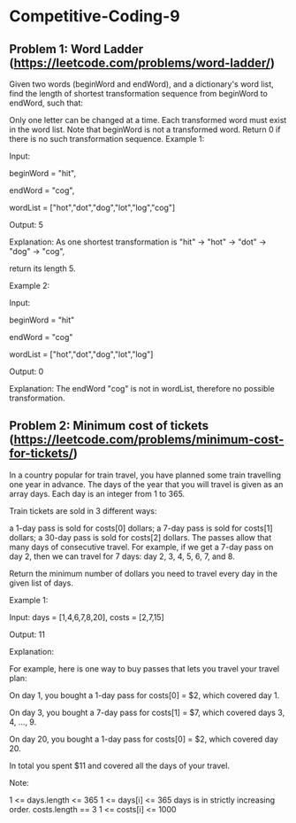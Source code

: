 # Competitive-Coding-9

## Problem 1: Word Ladder (https://leetcode.com/problems/word-ladder/)
Given two words (beginWord and endWord), and a dictionary's word list, find the length of shortest transformation sequence from beginWord to endWord, such that:

Only one letter can be changed at a time.
Each transformed word must exist in the word list. Note that beginWord is not a transformed word.
Return 0 if there is no such transformation sequence.
Example 1:

Input:



beginWord = "hit",



endWord = "cog",



wordList = ["hot","dot","dog","lot","log","cog"]



Output: 5



Explanation: As one shortest transformation is "hit" -> "hot" -> "dot" -> "dog" -> "cog",



return its length 5.

Example 2:

Input:



beginWord = "hit"



endWord = "cog"



wordList = ["hot","dot","dog","lot","log"]



Output: 0



Explanation: The endWord "cog" is not in wordList, therefore no possible transformation.

## Problem 2: Minimum cost of tickets (https://leetcode.com/problems/minimum-cost-for-tickets/)

In a country popular for train travel, you have planned some train travelling one year in advance.  The days of the year that you will travel is given as an array days.  Each day is an integer from 1 to 365.

Train tickets are sold in 3 different ways:

a 1-day pass is sold for costs[0] dollars;
a 7-day pass is sold for costs[1] dollars;
a 30-day pass is sold for costs[2] dollars.
The passes allow that many days of consecutive travel.  For example, if we get a 7-day pass on day 2, then we can travel for 7 days: day 2, 3, 4, 5, 6, 7, and 8.

Return the minimum number of dollars you need to travel every day in the given list of days.

Example 1:

Input: days = [1,4,6,7,8,20], costs = [2,7,15]

Output: 11

Explanation: 



For example, here is one way to buy passes that lets you travel your travel plan:



On day 1, you bought a 1-day pass for costs[0] = $2, which covered day 1.



On day 3, you bought a 7-day pass for costs[1] = $7, which covered days 3, 4, ..., 9.



On day 20, you bought a 1-day pass for costs[0] = $2, which covered day 20.



In total you spent $11 and covered all the days of your travel.



Note:

1 <= days.length <= 365
1 <= days[i] <= 365
days is in strictly increasing order.
costs.length == 3
1 <= costs[i] <= 1000